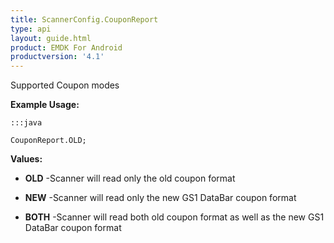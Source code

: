 ```yaml
---
title: ScannerConfig.CouponReport
type: api
layout: guide.html
product: EMDK For Android
productversion: '4.1'
---
```



Supported Coupon modes
 
 

**Example Usage:**
	
	:::java
	
	CouponReport.OLD;
	


**Values:**

* **OLD** -Scanner will read only the old coupon format

* **NEW** -Scanner will read only the new GS1 DataBar coupon format

* **BOTH** -Scanner will read both old coupon format as well as the new GS1
 DataBar coupon format









